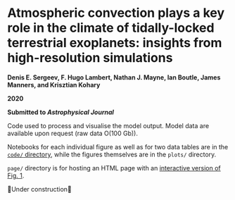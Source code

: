 # Atmospheric convection plays a key role in the climate of tidally-locked terrestrial exoplanets: insights from high-resolution simulations
**Denis E. Sergeev, F. Hugo Lambert, Nathan J. Mayne, Ian Boutle, James Manners, and Krisztian Kohary**

**2020**

**Submitted to *Astrophysical Journal***

Code used to process and visualise the model output.
Model data are available upon request (raw data O(100 Gb)).

Notebooks for each individual figure as well as for two data tables are in the [`code/` directory](code), while the figures themselves are in the `plots/` directory.

`page/` directory is for hosting an HTML page with an [interactive version of Fig. 1](https://github.com/dennissergeev/exoconvection-apj-2020).


:construction:Under construction:construction:
